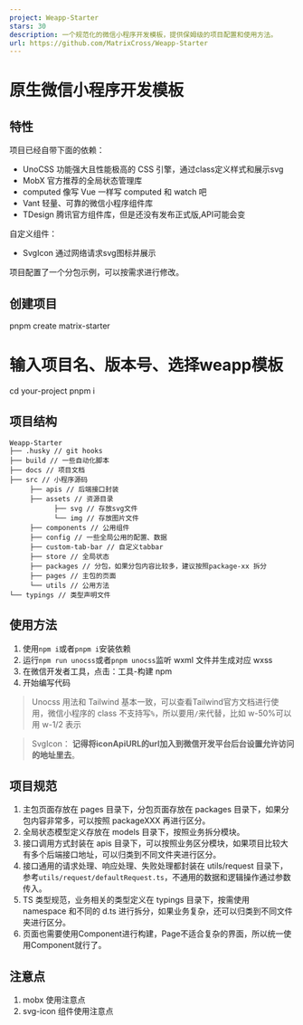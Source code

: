 ```yaml
---
project: Weapp-Starter
stars: 30
description: 一个规范化的微信小程序开发模板，提供保姆级的项目配置和使用方法。
url: https://github.com/MatrixCross/Weapp-Starter
---
```


原生微信小程序开发模板
===========

特性
--

项目已经自带下面的依赖：

-   UnoCSS 功能强大且性能极高的 CSS 引擎，通过class定义样式和展示svg
-   MobX 官方推荐的全局状态管理库
-   computed 像写 Vue 一样写 computed 和 watch 吧
-   Vant 轻量、可靠的微信小程序组件库
-   TDesign 腾讯官方组件库，但是还没有发布正式版,API可能会变

自定义组件：

-   SvgIcon 通过网络请求svg图标并展示

项目配置了一个分包示例，可以按需求进行修改。

创建项目
----

pnpm create matrix-starter
# 输入项目名、版本号、选择weapp模板
cd your-project
pnpm i

项目结构
----

```
Weapp-Starter
├── .husky // git hooks
├── build // 一些自动化脚本
├── docs // 项目文档
├── src // 小程序源码
     ├── apis // 后端接口封装
     ├── assets // 资源目录
           ├── svg // 存放svg文件
           └── img // 存放图片文件
     ├── components // 公用组件
     ├── config // 一些全局公用的配置、数据
     ├── custom-tab-bar // 自定义tabbar
     ├── store // 全局状态
     ├── packages // 分包，如果分包内容比较多，建议按照package-xx 拆分
     ├── pages // 主包的页面
     └── utils // 公用方法
└── typings // 类型声明文件
```

使用方法
----

1.  使用`npm i`或者`pnpm i`安装依赖
2.  运行`npm run unocss`或者`pnpm unocss`监听 wxml 文件并生成对应 wxss
3.  在微信开发者工具，点击：工具-构建 npm
4.  开始编写代码

> Unocss 用法和 Tailwind 基本一致，可以查看Tailwind官方文档进行使用，微信小程序的 class 不支持写`%`，所以要用`/`来代替，比如 w-50%可以用 w-1/2 表示

> SvgIcon： **记得将iconApiURL的url加入到微信开发平台后台设置允许访问的地址里去**。

项目规范
----

1.  主包页面存放在 pages 目录下，分包页面存放在 packages 目录下，如果分包内容非常多，可以按照 packageXXX 再进行区分。
2.  全局状态模型定义存放在 models 目录下，按照业务拆分模块。
3.  接口调用方式封装在 apis 目录下，可以按照业务区分模块，如果项目比较大有多个后端接口地址，可以归类到不同文件夹进行区分。
4.  接口通用的请求处理、响应处理、失败处理都封装在 utils/request 目录下，参考`utils/request/defaultRequest.ts`，不通用的数据和逻辑操作通过参数传入。
5.  TS 类型规范，业务相关的类型定义在 typings 目录下，按需使用 namespace 和不同的 d.ts 进行拆分，如果业务复杂，还可以归类到不同文件夹进行区分。
6.  页面也需要使用Component进行构建，Page不适合复杂的界面，所以统一使用Component就行了。

注意点
---

1.  mobx 使用注意点
2.  svg-icon 组件使用注意点
